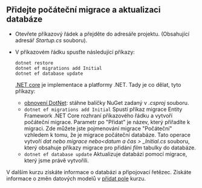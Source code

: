## <a name="add-initial-migration-and-update-the-database"></a>Přidejte počáteční migrace a aktualizaci databáze

* Otevřete příkazový řádek a přejděte do adresáře projektu. (Obsahující adresář *Startup.cs* souboru).

* V příkazovém řádku spusťte následující příkazy:

  ```console
  dotnet restore
  dotnet ef migrations add Initial
  dotnet ef database update
  ```
  
  [.NET core](/dotnet/core/tools/index) je implementace a platformy .NET. Tady je co dělat, tyto příkazy:

  * [obnovení DotNet](/dotnet/core/tools/dotnet-restore): stáhne balíčky NuGet zadaný v *.csproj* souboru.
  * `dotnet ef migrations add Initial` Spustí příkaz migrace Entity Framework .NET Core rozhraní příkazového řádku a vytvoří počáteční migrace. Parametr po "Přidat" je název, který přiřadíte k migraci. Zde můžete jste pojmenování migrace "Počáteční" vzhledem k tomu, že je migrace počáteční databáze. Tato operace vytvoří *dat nebo migrace nebo\<datum a čas > _Initial.cs* souboru, který obsahuje příkazy migrace pro přidání *film* tabulky do databáze.
  * `dotnet ef database update`  Aktualizuje databázi pomocí migrace, který jsme právě vytvořili.

V dalším kurzu získáte informace o databázi a připojovací řetězec. Získáte informace o změn datových modelů v [přidat pole](xref:tutorials/first-mvc-app/new-field) kurzu.
